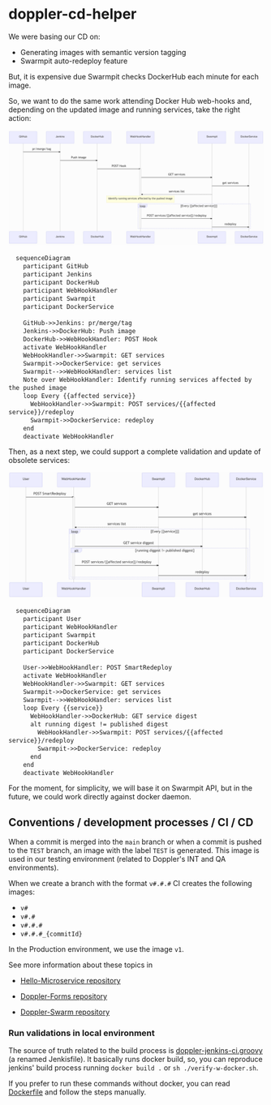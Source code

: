 # doppler-cd-helper

We were basing our CD on:

- Generating images with semantic version tagging
- Swarmpit auto-redeploy feature

But, it is expensive due Swarmpit checks DockerHub each minute for each image.

So, we want to do the same work attending Docker Hub web-hooks and, depending on the updated image and running services, take the right action:

![image-20210416163127688](./docs/base-diagram.png)

```mermaid
  sequenceDiagram
    participant GitHub
    participant Jenkins
    participant DockerHub
    participant WebHookHandler
    participant Swarmpit
    participant DockerService

    GitHub->>Jenkins: pr/merge/tag
    Jenkins->>DockerHub: Push image
    DockerHub->>WebHookHandler: POST Hook
    activate WebHookHandler
    WebHookHandler->>Swarmpit: GET services
    Swarmpit->>DockerService: get services
    Swarmpit-->>WebHookHandler: services list
    Note over WebHookHandler: Identify running services affected by the pushed image
    loop Every {{affected service}}
      WebHookHandler->>Swarmpit: POST services/{{affected service}}/redeploy
      Swarmpit->>DockerService: redeploy
    end
    deactivate WebHookHandler
```

Then, as a next step, we could support a complete validation and update of obsolete services:

![image-20210416163315818](./docs/potential1.png)

```mermaid
  sequenceDiagram
    participant User
    participant WebHookHandler
    participant Swarmpit
    participant DockerHub
    participant DockerService

    User->>WebHookHandler: POST SmartRedeploy
    activate WebHookHandler
    WebHookHandler->>Swarmpit: GET services
    Swarmpit->>DockerService: get services
    Swarmpit-->>WebHookHandler: services list
    loop Every {{service}}
      WebHookHandler->>DockerHub: GET service digest
      alt running digest != published digest
        WebHookHandler->>Swarmpit: POST services/{{affected service}}/redeploy
        Swarmpit->>DockerService: redeploy
      end
    end
    deactivate WebHookHandler
```

For the moment, for simplicity, we will base it on Swarmpit API, but in the future, we could work directly against docker daemon.

## Conventions / development processes / CI / CD

When a commit is merged into the `main` branch or when a commit is pushed to the `TEST` branch, an image with the label `TEST` is generated. This image is used in our testing environment (related to Doppler's INT and QA environments).

When we create a branch with the format `v#.#.#` CI creates the following images:

- `v#`
- `v#.#`
- `v#.#.#`
- `v#.#.#_{commitId}`

In the Production environment, we use the image `v1`.

See more information about these topics in

- [Hello-Microservice repository](https://github.com/FromDoppler/hello-microservice/blob/main/README.md)

- [Doppler-Forms repository](https://github.com/MakingSense/doppler-forms/blob/master/README.md#continuous-deployment-to-test-and-production-environments)

- [Doppler-Swarm repository](https://github.com/MakingSense/doppler-swarm/blob/master/README.md)

### Run validations in local environment

The source of truth related to the build process is [doppler-jenkins-ci.groovy](./doppler-jenkins-ci.groovy) (a renamed Jenkisfile). It basically runs docker build, so, you can reproduce jenkins' build process running `docker build .` or `sh ./verify-w-docker.sh`.

If you prefer to run these commands without docker, you can read [Dockerfile](./Dockerfile) and follow the steps manually.
